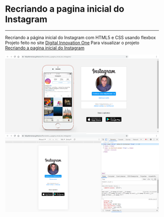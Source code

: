 # Recriando a pagina inicial do Instagram
***
Recriando a página inicial do Instagram com HTML5 e CSS usando flexbox
Projeto feito no site [Digital Innovation One](https://web.digitalinnovation.one/)
Para visualizar o projeto [Recriando a pagina inicial do Instagram](https://felipeferreirass.github.io/Recriando_a_pagina_inicial_do_Instagram/)

![Tela cheia](./img/instagram-tela-cheia.png)
![Tela cheia](./img/instagram-tela-cel.png)
